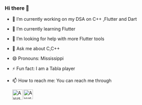 ### Hi there 👋

<!--
**ayushmaan02/ayushmaan02** is a ✨ _special_ ✨ repository because its `README.md` (this file) appears on your GitHub profile.

Here are some ideas to get you started: 
-->

- 🔭 I’m currently working on my DSA on C++ ,Flutter and Dart
- 🌱 I’m currently learning Flutter
- 🤔 I’m looking for help with more Flutter tools
- 💬 Ask me about C,C++
- 😄 Pronouns: Mississippi
- ⚡ Fun fact: I am a Tabla player 
- 📫 How to reach me: You can reach me through 

     <a href="https://twitter.com/ayushmaan_2823" target="_blank">
      <img align="left" alt="Ayushmaan Singh Rajput | Twitter" width="32px"               src="https://www.flaticon.com/svg/vstatic/svg/179/179342.svg?token=exp=1620667218~hmac=81eca7a61678390ba0296fb6698a9c01" />
    </a>
    <a href="https://www.linkedin.com/in/ayushmaanrajput/" target="_blank">
      <img align="left" alt="Ayushmaan Singh Rajput | Linkedin" width="30px"      src="https://image.flaticon.com/icons/svg/2111/2111499.svg"/>
    </a>


